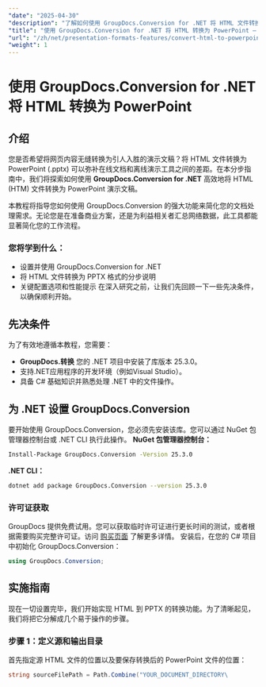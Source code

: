 ```yaml
---
"date": "2025-04-30"
"description": "了解如何使用 GroupDocs.Conversion for .NET 将 HTML 文件转换为引人入胜的 PowerPoint 演示文稿。按照本分步指南操作，增强您的文档处理工作流程。"
"title": "使用 GroupDocs.Conversion for .NET 将 HTML 转换为 PowerPoint — 分步指南"
"url": "/zh/net/presentation-formats-features/convert-html-to-powerpoint-groupdocs-dotnet/"
"weight": 1
---
```


# 使用 GroupDocs.Conversion for .NET 将 HTML 转换为 PowerPoint

## 介绍
您是否希望将网页内容无缝转换为引人入胜的演示文稿？将 HTML 文件转换为 PowerPoint (.pptx) 可以弥补在线文档和离线演示工具之间的差距。在本分步指南中，我们将探索如何使用 **GroupDocs.Conversion for .NET** 高效地将 HTML (HTM) 文件转换为 PowerPoint 演示文稿。

本教程将指导您如何使用 GroupDocs.Conversion 的强大功能来简化您的文档处理需求。无论您是在准备商业方案，还是为利益相关者汇总网络数据，此工具都能显著简化您的工作流程。

### 您将学到什么：
- 设置并使用 GroupDocs.Conversion for .NET
- 将 HTML 文件转换为 PPTX 格式的分步说明
- 关键配置选项和性能提示
在深入研究之前，让我们先回顾一下一些先决条件，以确保顺利开始。
## 先决条件
为了有效地遵循本教程，您需要：
- **GroupDocs.转换** 您的 .NET 项目中安装了库版本 25.3.0。
- 支持.NET应用程序的开发环境（例如Visual Studio）。
- 具备 C# 基础知识并熟悉处理 .NET 中的文件操作。
## 为 .NET 设置 GroupDocs.Conversion
要开始使用 GroupDocs.Conversion，您必须先安装该库。您可以通过 NuGet 包管理器控制台或 .NET CLI 执行此操作。
**NuGet 包管理器控制台：**
```bash
Install-Package GroupDocs.Conversion -Version 25.3.0
```
**\.NET CLI：**
```bash
dotnet add package GroupDocs.Conversion --version 25.3.0
```
### 许可证获取
GroupDocs 提供免费试用。您可以获取临时许可证进行更长时间的测试，或者根据需要购买完整许可证。访问 [购买页面](https://purchase.groupdocs.com/buy) 了解更多详情。
安装后，在您的 C# 项目中初始化 GroupDocs.Conversion：
```csharp
using GroupDocs.Conversion;
```
## 实施指南
现在一切设置完毕，我们开始实现 HTML 到 PPTX 的转换功能。为了清晰起见，我们将把它分解成几个易于操作的步骤。
### 步骤 1：定义源和输出目录
首先指定源 HTML 文件的位置以及要保存转换后的 PowerPoint 文件的位置：
```csharp
string sourceFilePath = Path.Combine("YOUR_DOCUMENT_DIRECTORY\